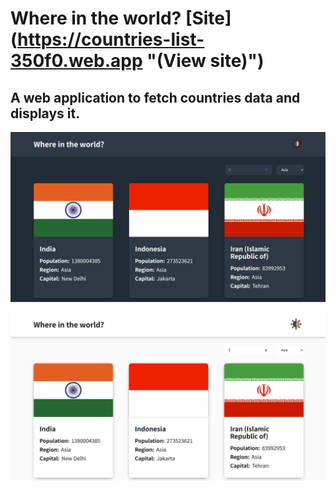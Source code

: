 # Where in the world? [Site] (https://countries-list-350f0.web.app "(View site)")

## A web application to fetch countries data and displays it.

![where_in_world_dark](where_in_world_dark.png)

![where_in_world_light](where_in_world_light.png)
